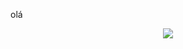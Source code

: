 olá
<div align="center"> 
  <nav>
    <a href="mailto:murilocruz99@gmail.com"><img src="https://img.shields.io/badge/-Gmail-%23333?style=for-the-badge&logo=gmail&logoColor=white" target="_blank"></a>
  </nav>
</div>
